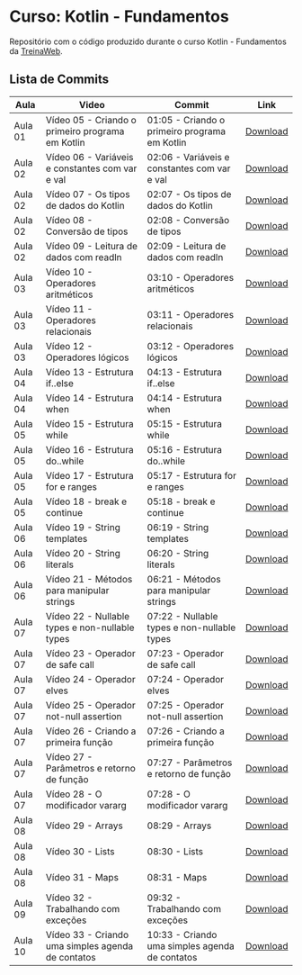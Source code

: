 # Curso: Kotlin - Fundamentos

Repositório com o código produzido durante o curso Kotlin - Fundamentos da [TreinaWeb](https://www.treinaweb.com.br/).

## Lista de Commits

| Aula    | Video                                             | Commit                                         | Link                                                                                                                          |
| ------- | ------------------------------------------------- | ---------------------------------------------- | ----------------------------------------------------------------------------------------------------------------------------- |
| Aula 01 | Vídeo 05 - Criando o primeiro programa em Kotlin  | 01:05 - Criando o primeiro programa em Kotlin  | [Download](https://github.com/treinaweb/treinaweb-kotlin-fundamentos-v2/archive/daad2268bd7c6d350715bcea0badc9021df93b43.zip) |
| Aula 02 | Vídeo 06 - Variáveis e constantes com var e val   | 02:06 - Variáveis e constantes com var e val   | [Download](https://github.com/treinaweb/treinaweb-kotlin-fundamentos-v2/archive/3f998b092226aeb07991822d3eec66c7e38548e2.zip) |
| Aula 02 | Vídeo 07 - Os tipos de dados do Kotlin            | 02:07 - Os tipos de dados do Kotlin            | [Download](https://github.com/treinaweb/treinaweb-kotlin-fundamentos-v2/archive/915f8cb8941d1b22692f5f8420e1228ced42ba73.zip) |
| Aula 02 | Vídeo 08 - Conversão de tipos                     | 02:08 - Conversão de tipos                     | [Download](https://github.com/treinaweb/treinaweb-kotlin-fundamentos-v2/archive/c90eed82eaa0095f6b71406a4f4bbdf6f517a6ba.zip) |
| Aula 02 | Vídeo 09 - Leitura de dados com readln            | 02:09 - Leitura de dados com readln            | [Download](https://github.com/treinaweb/treinaweb-kotlin-fundamentos-v2/archive/5ddfc345d473f28618790fd9f49162a99d76ab8b.zip) |
| Aula 03 | Vídeo 10 - Operadores aritméticos                 | 03:10 - Operadores aritméticos                 | [Download](https://github.com/treinaweb/treinaweb-kotlin-fundamentos-v2/archive/ecb2088a850fae9b2ac33720934f68547951930a.zip) |
| Aula 03 | Vídeo 11 - Operadores relacionais                 | 03:11 - Operadores relacionais                 | [Download](https://github.com/treinaweb/treinaweb-kotlin-fundamentos-v2/archive/cd51eaa1bd417d2ad8ffccd75b239a996ddc4f0b.zip) |
| Aula 03 | Vídeo 12 - Operadores lógicos                     | 03:12 - Operadores lógicos                     | [Download](https://github.com/treinaweb/treinaweb-kotlin-fundamentos-v2/archive/22cceb31d0f073d899ec3084218db3ebdc5893d7.zip) |
| Aula 04 | Vídeo 13 - Estrutura if..else                     | 04:13 - Estrutura if..else                     | [Download](https://github.com/treinaweb/treinaweb-kotlin-fundamentos-v2/archive/44e67e631e8dc47b46607cc568b6d647caacec03.zip) |
| Aula 04 | Vídeo 14 - Estrutura when                         | 04:14 - Estrutura when                         | [Download](https://github.com/treinaweb/treinaweb-kotlin-fundamentos-v2/archive/3f82301e5b0fef708486173d6b3256814dafcb02.zip) |
| Aula 05 | Vídeo 15 - Estrutura while                        | 05:15 - Estrutura while                        | [Download](https://github.com/treinaweb/treinaweb-kotlin-fundamentos-v2/archive/8c43959a51ce59a6a60d7d4dcfd5e33ded60cc23.zip) |
| Aula 05 | Vídeo 16 - Estrutura do..while                    | 05:16 - Estrutura do..while                    | [Download](https://github.com/treinaweb/treinaweb-kotlin-fundamentos-v2/archive/eae674c52342b71cc20e12967ecda3f2c4d0844e.zip) |
| Aula 05 | Vídeo 17 - Estrutura for e ranges                 | 05:17 - Estrutura for e ranges                 | [Download](https://github.com/treinaweb/treinaweb-kotlin-fundamentos-v2/archive/66dd11026f5f3d0dc6da7990105cec1d1a8c1fb8.zip) |
| Aula 05 | Vídeo 18 - break e continue                       | 05:18 - break e continue                       | [Download](https://github.com/treinaweb/treinaweb-kotlin-fundamentos-v2/archive/c5781d447f35000c4c7808ab4223ab5c229b3fd0.zip) |
| Aula 06 | Vídeo 19 - String templates                       | 06:19 - String templates                       | [Download](https://github.com/treinaweb/treinaweb-kotlin-fundamentos-v2/archive/bab1d6268c23369e3c875d3398dedfedaa79ed60.zip) |
| Aula 06 | Vídeo 20 - String literals                        | 06:20 - String literals                        | [Download](https://github.com/treinaweb/treinaweb-kotlin-fundamentos-v2/archive/03be9890c36c422f0fb4d1f5ad8e876ecb12a145.zip) |
| Aula 06 | Vídeo 21 - Métodos para manipular strings         | 06:21 - Métodos para manipular strings         | [Download](https://github.com/treinaweb/treinaweb-kotlin-fundamentos-v2/archive/92c3363cc30964356157ad9aad3715426d789960.zip) |
| Aula 07 | Vídeo 22 - Nullable types e non-nullable types    | 07:22 - Nullable types e non-nullable types    | [Download](https://github.com/treinaweb/treinaweb-kotlin-fundamentos-v2/archive/c58d65daf8c92b12ce9b37123c88d3d4e2e56667.zip) |
| Aula 07 | Vídeo 23 - Operador de safe call                  | 07:23 - Operador de safe call                  | [Download](https://github.com/treinaweb/treinaweb-kotlin-fundamentos-v2/archive/35e91ba19c7b2483bb3cba2a5c24f2d7c79c2f8b.zip) |
| Aula 07 | Vídeo 24 - Operador elves                         | 07:24 - Operador elves                         | [Download](https://github.com/treinaweb/treinaweb-kotlin-fundamentos-v2/archive/a29d90c2f466e32a36dca505852c154ec224b185.zip) |
| Aula 07 | Vídeo 25 - Operador not-null assertion            | 07:25 - Operador not-null assertion            | [Download](https://github.com/treinaweb/treinaweb-kotlin-fundamentos-v2/archive/fe6384373267cca8c6409c786a9c87880aba5edc.zip) |
| Aula 07 | Vídeo 26 - Criando a primeira função              | 07:26 - Criando a primeira função              | [Download](https://github.com/treinaweb/treinaweb-kotlin-fundamentos-v2/archive/f4db1dc6d27ed5ffe216acc87402a0c86a673012.zip) |
| Aula 07 | Vídeo 27 - Parâmetros e retorno de função         | 07:27 - Parâmetros e retorno de função         | [Download](https://github.com/treinaweb/treinaweb-kotlin-fundamentos-v2/archive/4da486b9b51cdaa50f3fdbc84c544e205d4f58b3.zip) |
| Aula 07 | Vídeo 28 - O modificador vararg                   | 07:28 - O modificador vararg                   | [Download](https://github.com/treinaweb/treinaweb-kotlin-fundamentos-v2/archive/3296bdef1dc53799540e6a10265d0276567fec79.zip) |
| Aula 08 | Vídeo 29 - Arrays                                 | 08:29 - Arrays                                 | [Download](https://github.com/treinaweb/treinaweb-kotlin-fundamentos-v2/archive/8938d398d39f1911158054178bde766ccd9bee1d.zip) |
| Aula 08 | Vídeo 30 - Lists                                  | 08:30 - Lists                                  | [Download](https://github.com/treinaweb/treinaweb-kotlin-fundamentos-v2/archive/a38cf69d5d17eff24ba25d1554892c51c56aa805.zip) |
| Aula 08 | Vídeo 31 - Maps                                   | 08:31 - Maps                                   | [Download](https://github.com/treinaweb/treinaweb-kotlin-fundamentos-v2/archive/58a624d10cf90d667c539ceb52b571b430818591.zip) |
| Aula 09 | Vídeo 32 - Trabalhando com exceções               | 09:32 - Trabalhando com exceções               | [Download](https://github.com/treinaweb/treinaweb-kotlin-fundamentos-v2/archive/ffb517b9769aee37b07cfe77afc0cdb6c394b0f0.zip) |
| Aula 10 | Vídeo 33 - Criando uma simples agenda de contatos | 10:33 - Criando uma simples agenda de contatos | [Download](https://github.com/treinaweb/treinaweb-kotlin-fundamentos-v2/archive/2e70c94b1ebff0fc75a1068828534cfea16733f8.zip) |
